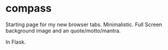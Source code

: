 # compass

Starting page for my new browser tabs. Minimalistic. Full Screen background image and an quote/motto/mantra.

In Flask.